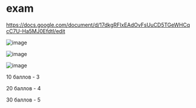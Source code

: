 # exam

https://docs.google.com/document/d/17dkgRFIxEAdOvFsUuCD5TGeWHCqcC7U-Ha5MJ0EfdtI/edit

![image](https://github.com/Banstra/exam/assets/97594123/0c25a118-d8a5-440d-882d-29fc6cc2a84a)

![image](https://github.com/Banstra/exam/assets/97594123/40f96815-8283-499c-a9b8-d1d924e4d137)

![image](https://github.com/Banstra/exam/assets/97594123/4ca9190f-7089-4310-8d54-7969bbf73ac3)

10 баллов - 3

20 баллов - 4

30 баллов - 5
